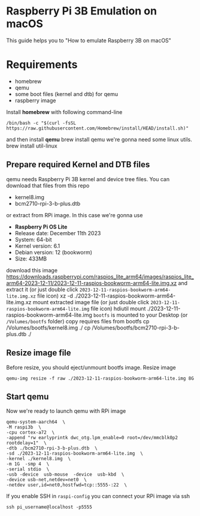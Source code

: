 # Raspberry Pi 3B Emulation on macOS
This guide helps you to "How to emulate Raspberry 3B on macOS"

# Requirements
 - homebrew
 - qemu
 - some boot files (kernel and dtb) for qemu
 - raspberry image

Install **homebrew** with following command-line

    /bin/bash -c "$(curl -fsSL https://raw.githubusercontent.com/Homebrew/install/HEAD/install.sh)"
    
and then install  **qemu**
    brew install qemu
we're gonna need some linux utils. 
    brew install util-linux

## Prepare required Kernel and DTB files
qemu needs Raspberry Pi 3B kernel and device tree files. You can download that files from this repo

 - kernel8.img
 - bcm2710-rpi-3-b-plus.dtb
 
or extract from RPi image. In this case we're gonna use  
- **Raspberry Pi OS Lite**
-  Release date:  December 11th 2023
-  System:  64-bit
-  Kernel version:  6.1
-  Debian version:  12 (bookworm)
-  Size:  433MB

download this image https://downloads.raspberrypi.com/raspios_lite_arm64/images/raspios_lite_arm64-2023-12-11/2023-12-11-raspios-bookworm-arm64-lite.img.xz
and extract it (or just double click `2023-12-11-raspios-bookworm-arm64-lite.img.xz` file icon)
    xz -d ./2023-12-11-raspios-bookworm-arm64-lite.img.xz 
mount extracted image file (or just double click `2023-12-11-raspios-bookworm-arm64-lite.img` file icon)
    hdiutil mount ./2023-12-11-raspios-bookworm-arm64-lite.img
`bootfs` is mounted to your Desktop (or `/Volumes/bootfs` folder)
copy requires files from bootfs
    cp /Volumes/bootfs/kernel8.img ./
    cp /Volumes/bootfs/bcm2710-rpi-3-b-plus.dtb ./

## Resize image file

Before resize, you should eject/unmount bootfs image.
Resize image 

    qemu-img resize -f raw ./2023-12-11-raspios-bookworm-arm64-lite.img 8G


## Start qemu

Now we're ready to launch qemu with RPi image

    qemu-system-aarch64  \
    -M raspi3b  \
    -cpu cortex-a72  \ 
    -append "rw earlyprintk dwc_otg.lpm_enable=0 root=/dev/mmcblk0p2 rootdelay=1"  \
    -dtb ./bcm2710-rpi-3-b-plus.dtb  \
    -sd ./2023-12-11-raspios-bookworm-arm64-lite.img  \
    -kernel ./kernel8.img  \
    -m 1G  -smp 4  \
    -serial stdio  \
    -usb -device  usb-mouse  -device  usb-kbd  \
    -device usb-net,netdev=net0  \
    -netdev user,id=net0,hostfwd=tcp::5555-:22  \

If you enable SSH in `raspi-config` you can connect your RPi image via ssh

    ssh pi_username@localhost -p5555
